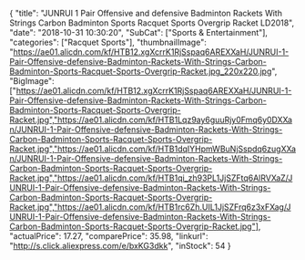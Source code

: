 {
	"title": "JUNRUI 1 Pair Offensive and defensive Badminton Rackets With Strings Carbon Badminton Sports Racquet Sports Overgrip Racket LD2018",
	"date": "2018-10-31 10:30:20",
	"SubCat": ["Sports & Entertainment"],
	"categories": ["Racquet Sports"],
	"thumbnailImage": "https://ae01.alicdn.com/kf/HTB12.xgXcrrK1RjSspaq6AREXXaH/JUNRUI-1-Pair-Offensive-defensive-Badminton-Rackets-With-Strings-Carbon-Badminton-Sports-Racquet-Sports-Overgrip-Racket.jpg_220x220.jpg",
	"BigImage": ["https://ae01.alicdn.com/kf/HTB12.xgXcrrK1RjSspaq6AREXXaH/JUNRUI-1-Pair-Offensive-defensive-Badminton-Rackets-With-Strings-Carbon-Badminton-Sports-Racquet-Sports-Overgrip-Racket.jpg","https://ae01.alicdn.com/kf/HTB1Lqz9ay6guuRjy0Fmq6y0DXXan/JUNRUI-1-Pair-Offensive-defensive-Badminton-Rackets-With-Strings-Carbon-Badminton-Sports-Racquet-Sports-Overgrip-Racket.jpg","https://ae01.alicdn.com/kf/HTB1dqIYHpmWBuNjSspdq6zugXXan/JUNRUI-1-Pair-Offensive-defensive-Badminton-Rackets-With-Strings-Carbon-Badminton-Sports-Racquet-Sports-Overgrip-Racket.jpg","https://ae01.alicdn.com/kf/HTB1qi_zh93PL1JjSZFtq6AlRVXaZ/JUNRUI-1-Pair-Offensive-defensive-Badminton-Rackets-With-Strings-Carbon-Badminton-Sports-Racquet-Sports-Overgrip-Racket.jpg","https://ae01.alicdn.com/kf/HTB1rc6Zh.UIL1JjSZFrq6z3xFXag/JUNRUI-1-Pair-Offensive-defensive-Badminton-Rackets-With-Strings-Carbon-Badminton-Sports-Racquet-Sports-Overgrip-Racket.jpg"],
	"actualPrice": 17.27,
	"comparePrice": 35.98,
	"linkurl": "http://s.click.aliexpress.com/e/bxKG3dkk",
	"inStock": 54
}

